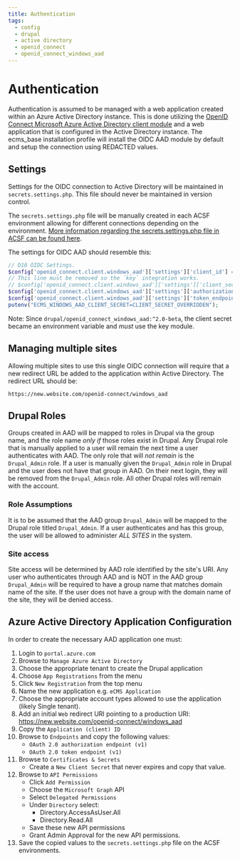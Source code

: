```yaml
---
title: Authentication
tags:
  - config
  - drupal
  - active directory
  - openid_connect
  - openid_connect_windows_aad
---
```

# Authentication

Authentication is assumed to be managed with a web application created within
an Azure Active Directory instance. This is done utilizing the [OpenID Connect Microsoft Azure Active Directory client module](https://www.drupal.org/project/openid_connect_windows_aad)
and a web application that is configured in the Active Directory instance.
The ecms_base installation profile will install the OIDC AAD module by default and setup the
connection using REDACTED values.

## Settings
Settings for the OIDC connection to Active Directory will be maintained in
`secrets.settings.php`. This file should never be maintained in version control.

The `secrets.settings.php` file will be manually created in each ACSF environment
allowing for different connections depending on the environment. [More information
regarding the secrets.settings.php file in ACSF can be found here](https://docs.acquia.com/resource/secrets/#secrets-settings-php-file).

The settings for OIDC AAD should resemble this:
```php
// D10 OIDC Settings.
$config['openid_connect.client.windows_aad']['settings']['client_id'] = 'CLIENT_ID_OVERRIDDEN';
// This line must be removed so the `key` integration works.
// $config['openid_connect.client.windows_aad']['settings']['client_secret'] = 'CLIENT_SECRET_OVERRIDDEN';
$config['openid_connect.client.windows_aad']['settings']['authorization_endpoint_wa'] = 'https://AUTHORIZATION_URL_ENDPOINT_NEEDED/oauth2/v2.0/authorize';
$config['openid_connect.client.windows_aad']['settings']['token_endpoint_wa'] = 'https://TOKEN_ENDPOINT_NEEDED/oauth2/v2.0/token';
putenv("ECMS_WINDOWS_AAD_CLIENT_SECRET=CLIENT_SECRET_OVERRIDDEN");
```

Note: Since `drupal/openid_connect_windows_aad:^2.0-beta`, the client secret
became an environment variable and _must_ use the key module.

## Managing multiple sites
Allowing multiple sites to use this single OIDC connection will require that a new
redirect URL be added to the application within Active Directory. The redirect
URL should be:

`https://new.website.com/openid-connect/windows_aad`

## Drupal Roles
Groups created in AAD will be mapped to roles in Drupal via the group
name, and the role name _only if_ those roles exist in Drupal. Any Drupal role
that is manually applied to a user will remain the next time a user
authenticates with AAD. The only role that will _not remain_ is the
`Drupal_Admin` role. If a user is manually given the `Drupal_Admin` role
in Drupal and the user does not have that group in AAD. On their next login,
they will be removed from the `Drupal_Admin` role. All other Drupal roles
will remain with the account.

### Role Assumptions
It is to be assumed that the AAD group `Drupal_Admin` will be mapped to the Drupal role
titled `Drupal_Admin`. If a user authenticates and has this group, the user will
be allowed to administer _ALL SITES_ in the system.

### Site access
Site access will be determined by AAD role identified by the site's URI.
Any user who authenticates through AAD and is NOT in the AAD group `Drupal_Admin`
will be required to have a group name that matches domain name of the site.
If the user does not have a group with the domain name of the site, they will be denied access.

## Azure Active Directory Application Configuration
In order to create the necessary AAD application one must:
1. Login to `portal.azure.com`
2. Browse to `Manage Azure Active Directory`
3. Choose the appropriate tenant to create the Drupal application
4. Choose `App Registrations` from the menu
5. Click `New Registration` from the top menu
6. Name the new application e.g. `eCMS Application`
7. Choose the appropriate account types allowed to use the application
   (likely Single tenant).
8. Add an initial `Web` redirect URI pointing to a production URI:
   https://new.website.com/openid-connect/windows_aad
9. Copy the `Application (client) ID`
9. Browse to `Endpoints` and copy the following values:
     - `OAuth 2.0 authorization endpoint (v1)`
     - `OAuth 2.0 token endpoint (v1)`
10. Browse to `Certificates & Secrets`
     - Create a `New Client Secret` that never expires and copy that value.
11. Browse to `API Permissions`
     - Click `Add Permission`
     - Choose the `Microsoft Graph` API
     - Select `Delegated Permissions`
     - Under `Directory` select:
         - Directory.AccessAsUser.All
         - Directory.Read.All
     - Save these new API permissions
     - Grant Admin Approval for the new API permissions.
12. Save the copied values to the `secrets.settings.php` file on the ACSF environments.




